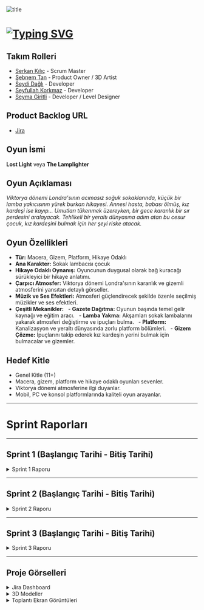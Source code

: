 ![title](https://github.com/Serkan-K/Unity_48/assets/125659165/de1c83ce-f56a-40de-af70-1034916785ba)

# [![Typing SVG](https://readme-typing-svg.demolab.com?font=&size=30&duration=1000&pause=3000&color=FFFFFF&center=true&vCenter=true&random=false&width=150&lines=+Unity+48)](https://git.io/typing-svg)

## Takım Rolleri

- [Serkan Kılıç](https://www.linkedin.com/in/serkan-klc/) - Scrum Master
- [Şebnem Tan](https://www.linkedin.com/in/%C5%9Febnem-tan/) - Product Owner / 3D Artist
- [Seydi Dağlı](https://www.linkedin.com/in/seydidagli/) - Developer
- [Seyfullah Korkmaz](https://www.linkedin.com/in/seyfullah-korkmaz-polestar/) - Developer
- [Şeyma Giritli](https://www.linkedin.com/in/seymagrtl2/) - Developer / Level Designer

## Product Backlog URL
- [Jira](https://unity-48.atlassian.net/jira/software/projects/UN48/boards/1?atlOrigin=eyJpIjoiMWI3ZGQwOTg4YzBkNDVkODg5NjZlM2M3MzMxYjYyZGMiLCJwIjoiaiJ9)

## Oyun İsmi

**Lost Light** veya **The Lamplighter**

## Oyun Açıklaması

_Viktorya dönemi Londra'sının acımasız soğuk sokaklarında, küçük bir lamba yakıcısının yürek burkan hikayesi. Annesi hasta, babası ölmüş, kız kardeşi ise kayıp... Umutları tükenmek üzereyken, bir gece karanlık bir sır perdesini aralayacak. Tehlikeli bir yeraltı dünyasına adım atan bu cesur çocuk, kız kardeşini bulmak için her şeyi riske atacak._

## Oyun Özellikleri

- **Tür:** Macera, Gizem, Platform, Hikaye Odaklı
- **Ana Karakter:** Sokak lambacısı çocuk
- **Hikaye Odaklı Oynanış:** Oyuncunun duygusal olarak bağ kuracağı sürükleyici bir hikaye anlatımı.
- **Çarpıcı Atmosfer:** Viktorya dönemi Londra'sının karanlık ve gizemli atmosferini yansıtan detaylı görseller.
- **Müzik ve Ses Efektleri:** Atmosferi güçlendirecek şekilde özenle seçilmiş müzikler ve ses efektleri.
- **Çeşitli Mekanikler:**
  - **Gazete Dağıtma:** Oyunun başında temel gelir kaynağı ve eğitim aracı.
  - **Lamba Yakma:** Akşamları sokak lambalarını yakarak atmosferi değiştirme ve ipuçları bulma.
  - **Platform:** Kanalizasyon ve yeraltı dünyasında zorlu platform bölümleri.
  - **Gizem Çözme:** İpuçlarını takip ederek kız kardeşin yerini bulmak için bulmacalar ve gizemler.

## Hedef Kitle

- Genel Kitle (11+)
- Macera, gizem, platform ve hikaye odaklı oyunları sevenler.
- Viktorya dönemi atmosferine ilgi duyanlar.
- Mobil, PC ve konsol platformlarında kaliteli oyun arayanlar.


---

# Sprint Raporları

---

## Sprint 1 (Başlangıç Tarihi - Bitiş Tarihi)

<details>
<summary>Sprint 1 Raporu</summary>

### Sprint Hedefi

İlk sprint sonunda, oyuncunun gazete dağıtma, lamba yakma ve kanalizasyona giriş bölümlerini tamamlaması hedefleniyor.

### Sprint Notları (Sprint Backlog)

* **Sprint Not 1:** Gazete dağıtım mekaniğini oluştur.
* **Sprint Not 2:** Lamba yakma mekaniğini oluştur.
* **Sprint Not 3:** Kanalizasyon giriş bölümünü tasarla ve oluştur.
* **Sprint Not 4:** Ana karakter modelini ve animasyonlarını oluştur.

### Puanlama

Proje boyunca toplam **110** puan toplanması gereken backlog bulunmaktadır. Üç sprinte bölünen projede ilk sprint için **37** puanlık kısmının tamamlanması planlanmıştır. Gerçekleşen puan **11**'dir.

### Puan Tamamlama Mantığı

Puanlar, her bir görevin karmaşıklığı ve tahmini tamamlanma süresine göre belirlenmiştir.

### Daily Scrum

<details>
<summary>Daily Scrum Görüntüleri</summary>

![Ekran görüntüsü 2024-07-01 230825](https://github.com/Serkan-K/Unity_48/assets/125659165/ff789753-1713-4059-afa2-8bdf8aca88b4)

</details>

### Sprint Board Güncellemesi

<details>
<summary>Sprint Board Ekran Görüntüsü</summary>

![Ekran görüntüsü 2024-07-05 210352](https://github.com/Serkan-K/Unity_48/assets/125659165/ed9b9f49-97c1-425e-9add-a54402995419)


</details>


### Oyunda Yapılan İşler

<details>
<summary>Oyun İçi Ekran Görüntüleri ve Videolar</summary>

![LostLight--](https://github.com/Serkan-K/Unity_48/assets/125659165/a1fcbb68-922e-4b54-b958-5f5d08239941)
![WhatsApp Görsel 2024-07-05 saat 21 05 00_cec0383b](https://github.com/Serkan-K/Unity_48/assets/125659165/1560b7a1-9860-443e-9581-24af5899d92d)

</details>

### Sprint Review

İlk sprint için belirlenen hedeflerin %90'ı tamamlanmıştır. Eksikler ikinci sprint başında tamamlanarak hedeflerin sarkmaması planlanmıştır.

### Sprint Retrospective

- **Olumlu:** Görevlerin yapım süreci ekip içinde düzene girmiş ve projenin yapımı artan hızla devam etmektedir.
- **Geliştirilecek:** Bazı görevlerin tahmin edilen süreden daha uzun sürmesi nedeniyle sprint hedefinin tamamı gerçekleştirilememiştir.
- **Aksiyon:** İkinci sprintte daha gerçekçi tahminler yapmaya özen gösterilecektir.

</details>

---

## Sprint 2 (Başlangıç Tarihi - Bitiş Tarihi)

<details>
<summary>Sprint 2 Raporu</summary>

### Sprint Hedefi

[Sprint 2 için Belirlenen Hedefler]

### Sprint Notları (Sprint Backlog)

[Sprint 2 için Belirlenen Görevler]

[Sprint 2 Raporunun Devamı - Puanlama, Daily Scrum, Sprint Board, Ekran Görüntüleri, Review, Retrospective]

</details>

---

## Sprint 3 (Başlangıç Tarihi - Bitiş Tarihi)

<details>
<summary>Sprint 3 Raporu</summary>

### Sprint Hedefi

[Sprint 3 için Belirlenen Hedefler]

### Sprint Notları (Sprint Backlog)

[Sprint 3 için Belirlenen Görevler]

[Sprint 3 Raporunun Devamı - Puanlama, Daily Scrum, Sprint Board, Ekran Görüntüleri, Review, Retrospective]

</details>

---

## Proje Görselleri

<details>
<summary>Jira Dashboard</summary>

[Jira Dashboard Ekran Görüntüsü]

</details>

<details>
<summary>3D Modeller</summary>

[3D Model Ekran Görüntüleri]

</details>

<details>
<summary>Toplantı Ekran Görüntüleri</summary>

[Toplantı Ekran Görüntüleri]

</details>

